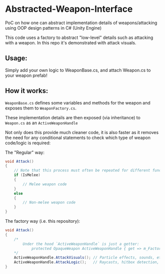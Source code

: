 # Abstracted-Weapon-Interface
PoC on how one can abstract implementation details of weapons/attacking using OOP design patterns in C# (Unity Engine)

This code uses a factory to abstract "low-level" details such as attacking with a weapon.
In this repo it's demonstrated with attack visuals.

## Usage:
Simply add your own logic to WeaponBase.cs, and attach Weapon.cs to your weapon prefab!

## How it works:
`WeaponBase.cs` defines some variables and methods for the weapon and exposes them to `WeaponFactory.cs`.

These implementation details are then exposed (via inheritance) to `Weapon.cs` as an `ActiveWeaponHandle`

Not only does this provide much cleaner code, it is also faster as it removes the need for any conditional statements to check which type of weapon code/logic is required:

The "Regular" way:
```cs
void Attack()
{
    // Note that this process must often be repeated for different functions thus violating the DRY principal.
    if (IsMelee)
    {
        // Melee weapon code
    }
    else
    {
        // Non-melee weapon code
    }
}
```

The factory way (i.e. this repository):
```cs
void Attack()
{
    /*
        Under the hood `ActiveWeaponHandle` is just a getter:
            protected OpaqueWeapon ActiveWeaponHandle { get => m_Factories[(byte)m_CurrentMapping].Handle; }
    */
    ActiveWeaponHandle.AttackVisuals(); // Particle effects, sounds, etc
    ActiveWeaponHandle.AttackLogic();   // Raycasts, hitbox detection, etc
}
```